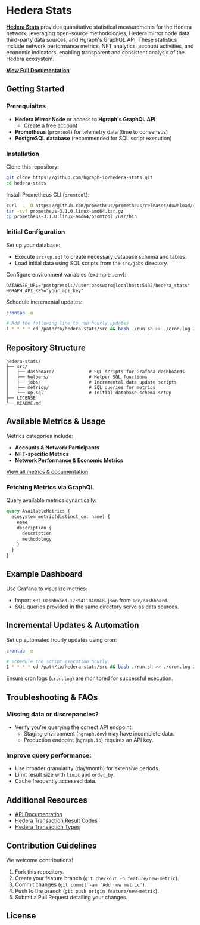 # Hedera Stats

**[Hedera Stats](https://docs.hgraph.com/hedera-stats/introduction)** provides quantitative statistical measurements for the Hedera network, leveraging open-source methodologies, Hedera mirror node data, third-party data sources, and Hgraph's GraphQL API. These statistics include network performance metrics, NFT analytics, account activities, and economic indicators, enabling transparent and consistent analysis of the Hedera ecosystem.

**[View Full Documentation](https://docs.hgraph.com/category/hedera-stats)**

## Getting Started

### Prerequisites
- **Hedera Mirror Node** or access to **Hgraph's GraphQL API**
  - [Create a free account](https://hgraph.com/hedera)
- **Prometheus** (`promtool`) for telemetry data (time to consensus)
- **PostgreSQL database** (recommended for SQL script execution)

### Installation
Clone this repository:

```bash
git clone https://github.com/hgraph-io/hedera-stats.git
cd hedera-stats
```

Install Prometheus CLI (`promtool`):

```bash
curl -L -O https://github.com/prometheus/prometheus/releases/download/v3.1.0/prometheus-3.1.0.linux-amd64.tar.gz
tar -xvf prometheus-3.1.0.linux-amd64.tar.gz
cp prometheus-3.1.0.linux-amd64/promtool /usr/bin
```

### Initial Configuration

Set up your database:
- Execute `src/up.sql` to create necessary database schema and tables.
- Load initial data using SQL scripts from the `src/jobs` directory.

Configure environment variables (example `.env`):

```env
DATABASE_URL="postgresql://user:password@localhost:5432/hedera_stats"
HGRAPH_API_KEY="your_api_key"
```

Schedule incremental updates:

```bash
crontab -e

# Add the following line to run hourly updates
1 * * * * cd /path/to/hedera-stats/src && bash ./run.sh >> ./cron.log 2>&1
```

## Repository Structure
```
hedera-stats/
├── src/
│   ├── dashboard/             # SQL scripts for Grafana dashboards
│   ├── helpers/               # Helper SQL functions
│   ├── jobs/                  # Incremental data update scripts
│   ├── metrics/               # SQL queries for metrics
│   └── up.sql                 # Initial database schema setup
├── LICENSE
└── README.md
```

## Available Metrics & Usage

Metrics categories include:

- **Accounts & Network Participants**
- **NFT-specific Metrics**
- **Network Performance & Economic Metrics**

[View all metrics & documentation](https://docs.hgraph.com/category/hedera-stats)

### Fetching Metrics via GraphQL

Query available metrics dynamically:

```graphql
query AvailableMetrics {
  ecosystem_metric(distinct_on: name) {
    name
    description {
      description
      methodology
    }
  }
}
```

## Example Dashboard

Use Grafana to visualize metrics:
- Import `KPI Dashboard-1739411040848.json` from `src/dashboard`.
- SQL queries provided in the same directory serve as data sources.

## Incremental Updates & Automation

Set up automated hourly updates using cron:

```bash
crontab -e

# Schedule the script execution hourly
1 * * * * cd /path/to/hedera-stats/src && bash ./run.sh >> ./cron.log 2>&1
```

Ensure cron logs (`cron.log`) are monitored for successful execution.

## Troubleshooting & FAQs

### Missing data or discrepancies?
- Verify you're querying the correct API endpoint:
  - Staging environment (`hgraph.dev`) may have incomplete data.
  - Production endpoint (`hgraph.io`) requires an API key.

### Improve query performance:
- Use broader granularity (day/month) for extensive periods.
- Limit result size with `limit` and `order_by`.
- Cache frequently accessed data.

## Additional Resources

- [API Documentation](https://hgraph.com/hedera)
- [Hedera Transaction Result Codes](https://github.com/hashgraph/hedera-mirror-node/blob/main/hedera-mirror-rest/model/transactionResult.js)
- [Hedera Transaction Types](https://github.com/hashgraph/hedera-mirror-node/blob/main/hedera-mirror-rest/model/transactionType.js)

## Contribution Guidelines

We welcome contributions!

1. Fork this repository.
2. Create your feature branch (`git checkout -b feature/new-metric`).
3. Commit changes (`git commit -am 'Add new metric'`).
4. Push to the branch (`git push origin feature/new-metric`).
5. Submit a Pull Request detailing your changes.

## License
